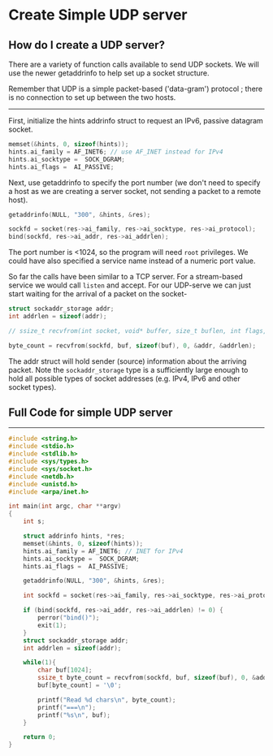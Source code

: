 # Create Simple UDP server

## How do I create a UDP server?
There are a variety of function calls available to send UDP sockets. We will use the newer getaddrinfo to help set up a socket structure.

Remember that UDP is a simple packet-based ('data-gram') protocol ; there is no connection to set up between the two hosts.

----

First, initialize the hints addrinfo struct to request an IPv6, passive datagram socket.
```C
memset(&hints, 0, sizeof(hints));
hints.ai_family = AF_INET6; // use AF_INET instead for IPv4
hints.ai_socktype =  SOCK_DGRAM;
hints.ai_flags =  AI_PASSIVE;
```

Next, use getaddrinfo to specify the port number (we don't need to specify a host as we are creating a server socket, not sending a packet to a remote host).
```C
getaddrinfo(NULL, "300", &hints, &res);

sockfd = socket(res->ai_family, res->ai_socktype, res->ai_protocol);
bind(sockfd, res->ai_addr, res->ai_addrlen);
```
The port number is <1024, so the program will need `root` privileges. We could have also specified a service name instead of a numeric port value.

So far the calls have been similar to a TCP server. For a stream-based service we would call `listen` and accept. For our UDP-serve we can just start waiting for the arrival of a packet on the socket-

```C
struct sockaddr_storage addr;
int addrlen = sizeof(addr);

// ssize_t recvfrom(int socket, void* buffer, size_t buflen, int flags, struct sockaddr *addr, socklen_t * address_len);

byte_count = recvfrom(sockfd, buf, sizeof(buf), 0, &addr, &addrlen);
```

The addr struct will hold sender (source) information about the arriving packet.
Note the `sockaddr_storage` type is a sufficiently large enough to hold all possible types of socket addresses (e.g. IPv4, IPv6 and other socket types).

## Full Code for simple UDP server

----
 
```C
#include <string.h>
#include <stdio.h>
#include <stdlib.h>
#include <sys/types.h>
#include <sys/socket.h>
#include <netdb.h>
#include <unistd.h>
#include <arpa/inet.h>

int main(int argc, char **argv)
{
    int s;

    struct addrinfo hints, *res;
    memset(&hints, 0, sizeof(hints));
    hints.ai_family = AF_INET6; // INET for IPv4
    hints.ai_socktype =  SOCK_DGRAM;
    hints.ai_flags =  AI_PASSIVE;

    getaddrinfo(NULL, "300", &hints, &res);

    int sockfd = socket(res->ai_family, res->ai_socktype, res->ai_protocol);

    if (bind(sockfd, res->ai_addr, res->ai_addrlen) != 0) {
        perror("bind()");
        exit(1);
    }
    struct sockaddr_storage addr;
    int addrlen = sizeof(addr);

    while(1){
        char buf[1024];
        ssize_t byte_count = recvfrom(sockfd, buf, sizeof(buf), 0, &addr, &addrlen);
        buf[byte_count] = '\0';

        printf("Read %d chars\n", byte_count);
        printf("===\n");
        printf("%s\n", buf);
    }

    return 0;
}
```